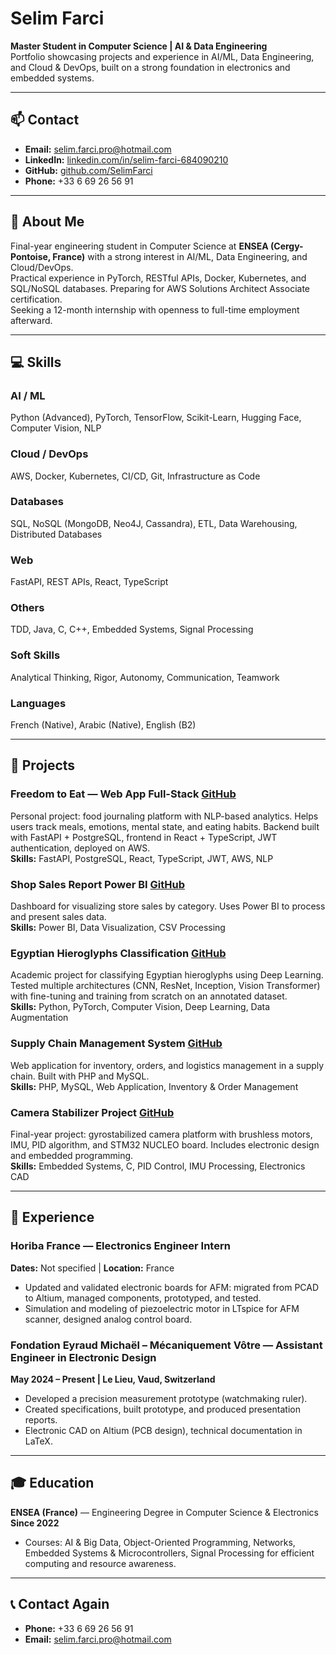 # Selim Farci

**Master Student in Computer Science | AI & Data Engineering**  
Portfolio showcasing projects and experience in AI/ML, Data Engineering, and Cloud & DevOps, built on a strong foundation in electronics and embedded systems.

---

## 📫 Contact

- **Email:** [selim.farci.pro@hotmail.com](mailto:selim.farci.pro@hotmail.com)  
- **LinkedIn:** [linkedin.com/in/selim-farci-684090210](https://www.linkedin.com/in/selim-farci-684090210/)  
- **GitHub:** [github.com/SelimFarci](https://github.com/SelimFarci)  
- **Phone:** +33 6 69 26 56 91  

---

## 👋 About Me

Final-year engineering student in Computer Science at **ENSEA (Cergy-Pontoise, France)** with a strong interest in AI/ML, Data Engineering, and Cloud/DevOps.  
Practical experience in PyTorch, RESTful APIs, Docker, Kubernetes, and SQL/NoSQL databases. Preparing for AWS Solutions Architect Associate certification.  
Seeking a 12-month internship with openness to full-time employment afterward.

---

## 💻 Skills

### AI / ML
Python (Advanced), PyTorch, TensorFlow, Scikit-Learn, Hugging Face, Computer Vision, NLP  

### Cloud / DevOps
AWS, Docker, Kubernetes, CI/CD, Git, Infrastructure as Code  

### Databases
SQL, NoSQL (MongoDB, Neo4J, Cassandra), ETL, Data Warehousing, Distributed Databases  

### Web
FastAPI, REST APIs, React, TypeScript  

### Others
TDD, Java, C, C++, Embedded Systems, Signal Processing  

### Soft Skills
Analytical Thinking, Rigor, Autonomy, Communication, Teamwork  

### Languages
French (Native), Arabic (Native), English (B2)  

---

## 🚀 Projects

### Freedom to Eat — Web App Full-Stack [GitHub](https://github.com/SelimFarci/freedom-to-eat-dev)  
Personal project: food journaling platform with NLP-based analytics. Helps users track meals, emotions, mental state, and eating habits. Backend built with FastAPI + PostgreSQL, frontend in React + TypeScript, JWT authentication, deployed on AWS.  
**Skills:** FastAPI, PostgreSQL, React, TypeScript, JWT, AWS, NLP  

### Shop Sales Report Power BI [GitHub](https://github.com/SelimFarci/Shop_sales_Report_PowerBI)  
Dashboard for visualizing store sales by category. Uses Power BI to process and present sales data.  
**Skills:** Power BI, Data Visualization, CSV Processing  

### Egyptian Hieroglyphs Classification [GitHub](https://github.com/SelimFarci/Hieroglyphs-Classification-main)  
Academic project for classifying Egyptian hieroglyphs using Deep Learning. Tested multiple architectures (CNN, ResNet, Inception, Vision Transformer) with fine-tuning and training from scratch on an annotated dataset.  
**Skills:** Python, PyTorch, Computer Vision, Deep Learning, Data Augmentation  

### Supply Chain Management System [GitHub](https://github.com/SelimFarci/Supply-Chain-management-system)  
Web application for inventory, orders, and logistics management in a supply chain. Built with PHP and MySQL.  
**Skills:** PHP, MySQL, Web Application, Inventory & Order Management  

### Camera Stabilizer Project [GitHub](https://github.com/SelimFarci/Stabilisateur_de_camera)  
Final-year project: gyrostabilized camera platform with brushless motors, IMU, PID algorithm, and STM32 NUCLEO board. Includes electronic design and embedded programming.  
**Skills:** Embedded Systems, C, PID Control, IMU Processing, Electronics CAD  

---

## 🏢 Experience

### Horiba France — Electronics Engineer Intern
**Dates:** Not specified | **Location:** France  
- Updated and validated electronic boards for AFM: migrated from PCAD to Altium, managed components, prototyped, and tested.  
- Simulation and modeling of piezoelectric motor in LTspice for AFM scanner, designed analog control board.  

### Fondation Eyraud Michaël – Mécaniquement Vôtre — Assistant Engineer in Electronic Design
**May 2024 – Present | Le Lieu, Vaud, Switzerland**  
- Developed a precision measurement prototype (watchmaking ruler).  
- Created specifications, built prototype, and produced presentation reports.  
- Electronic CAD on Altium (PCB design), technical documentation in LaTeX.  

---

## 🎓 Education

**ENSEA (France)** — Engineering Degree in Computer Science & Electronics  
**Since 2022**  
- Courses: AI & Big Data, Object-Oriented Programming, Networks, Embedded Systems & Microcontrollers, Signal Processing for efficient computing and resource awareness.  

---

## 📞 Contact Again
- **Phone:** +33 6 69 26 56 91  
- **Email:** [selim.farci.pro@hotmail.com](mailto:selim.farci.pro@hotmail.com)  
